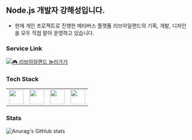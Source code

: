 ## Node.js 개발자 강해성입니다.

- 현재 개인 프로젝트로 진행한 메타버스 플랫폼 리브아일랜드의 기획, 개발, 디자인을 모두 직접 맡아 운영하고 있습니다.

### Service Link

[![🎮 리브아일랜드 놀러가기](https://img.shields.io/badge/🎮_리브아일랜드_놀러가기-00e676?style=for-the-badge)](https://livisland.com)

### Tech Stack

<table>
  <tr>
    <td><img src="https://cdn.jsdelivr.net/gh/devicons/devicon/icons/typescript/typescript-original.svg" width="40"/></td>
    <td><img src="https://cdn.jsdelivr.net/gh/devicons/devicon/icons/nestjs/nestjs-original.svg" width="40"/></td>
    <td><img src="https://cdn.jsdelivr.net/gh/devicons/devicon/icons/postgresql/postgresql-original.svg" width="40"/></td>
    <td><img src="https://cdn.jsdelivr.net/gh/devicons/devicon/icons/react/react-original.svg" width="40"/></td>
  </tr>
</table>

### Stats

![Anurag's GitHub stats](https://github-readme-stats.vercel.app/api?username=koh1260&show_icons=true&theme=merko)

